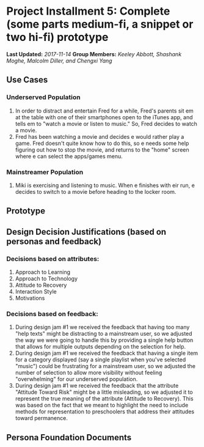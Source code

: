 # Project Installment 5: Complete (some parts medium-fi, a snippet or two hi-fi) prototype

**Last Updated:** *2017-11-14*
**Group Members:** *Keeley Abbott, Shashank Moghe, Malcolm Diller, and Chengxi Yang*

## Use Cases
### Underserved Population
1. In order to distract and entertain Fred for a while, Fred's parents sit em at the table with one of their smartphones open to the iTunes app, and tells em to "watch a movie or listen to music." So, Fred decides to watch a movie.
2. Fred has been watching a movie and decides e would rather play a game. Fred doesn't quite know how to do this, so e needs some help figuring out how to stop the movie, and returns to the "home" screen where e can select the apps/games menu.

### Mainstreamer Population
1. Miki is exercising and listening to music. When e finishes with eir run, e decides to switch to a movie before heading to the locker room.

## Prototype


## Design Decision Justifications (based on personas and feedback)
### Decisions based on attributes:
  1. Approach to Learning
  2. Approach to Technology
  3. Attitude to Recovery
  4. Interaction Style
  5. Motivations

### Decisions based on feedback:
  1. During design jam #1 we received the feedback that having too many "help texts" might be distracting to a mainstream user, so we adjusted the way we were going to handle this by providing a single help button that allows for multiple outputs depending on the selection for help.
  2. During design jam #1 we received the feedback that having a single item for a category displayed (say a single playlist when you've selected "music") could be frustrating for a mainstream user, so we adjusted the number of selection to allow more visibility without feeling "overwhelming" for our underserved population.
  3. During design jam #1 we received the feedback that the attribute "Attitude Toward Risk" might be a little misleading, so we adjusted it to represent the true meaning of the attribute (Attitude to Recovery). This was based on the fact that we meant to highlight the need to include methods for representation to preschoolers that address their attitudes toward permanence.

## Persona Foundation Documents
